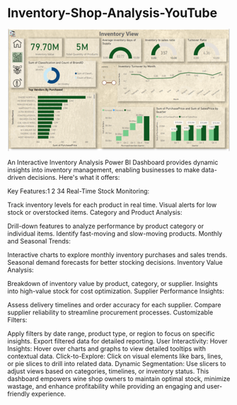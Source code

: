 # Inventory-Shop-Analysis-YouTube
![Dashboard](Dashboard1.png)

An Interactive Inventory Analysis Power BI Dashboard provides dynamic insights into inventory management, enabling businesses to make data-driven decisions. Here's what it offers:

Key Features:1 2 34
Real-Time Stock Monitoring:

Track inventory levels for each product in real time.
Visual alerts for low stock or overstocked items.
Category and Product Analysis:

Drill-down features to analyze performance by product category or individual items.
Identify fast-moving and slow-moving products.
Monthly and Seasonal Trends:

Interactive charts to explore monthly inventory purchases and sales trends.
Seasonal demand forecasts for better stocking decisions.
Inventory Value Analysis:

Breakdown of inventory value by product, category, or supplier.
Insights into high-value stock for cost optimization.
Supplier Performance Insights:

Assess delivery timelines and order accuracy for each supplier.
Compare supplier reliability to streamline procurement processes.
Customizable Filters:

Apply filters by date range, product type, or region to focus on specific insights.
Export filtered data for detailed reporting.
User Interactivity:
Hover Insights: Hover over charts and graphs to view detailed tooltips with contextual data.
Click-to-Explore: Click on visual elements like bars, lines, or pie slices to drill into related data.
Dynamic Segmentation: Use slicers to adjust views based on categories, timelines, or inventory status.
This dashboard empowers wine shop owners to maintain optimal stock, minimize wastage, and enhance profitability while providing an engaging and user-friendly experience.
